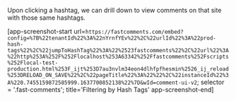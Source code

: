 Upon clicking a hashtag, we can drill down to view comments on that site with those same hashtags.

[app-screenshot-start url=`https://fastcomments.com/embed?config=%7B%22tenantId%22%3A%22nYrnfYEv%22%2C%22urlId%22%3A%22prod-hash-tags%22%2C%22jumpToHashTag%22%3A%22%2523fastcomments%22%2C%22url%22%3A%22http%253A%252F%252Flocalhost%253A63342%252Ffastcomments%252Fscripts%252Flocal-test-production.html%253F_ijt%253D7au3nvlm34eon4dlhfpfhesmin%2526_ij_reload%253DRELOAD_ON_SAVE%22%2C%22pageTitle%22%3A%22%22%2C%22instanceId%22%3A%220.7455159872585999.1637700852138%22%7D&wId=comment-ui-v2`; selector = '.fast-comments'; title='Filtering by Hash Tags' app-screenshot-end]

